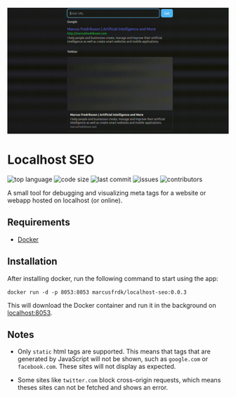 ![Banner](./assets/localhost-seo.gif)

# Localhost SEO

![top language](https://img.shields.io/github/languages/top/marcusfrdk/localhost-seo)
![code size](https://img.shields.io/github/languages/code-size/marcusfrdk/localhost-seo)
![last commit](https://img.shields.io/github/last-commit/marcusfrdk/localhost-seo)
![issues](https://img.shields.io/github/issues/marcusfrdk/localhost-seo)
![contributors](https://img.shields.io/github/contributors/marcusfrdk/localhost-seo)

A small tool for debugging and visualizing meta tags for a website or webapp hosted on localhost (or online).

## Requirements

- [Docker](https://docs.docker.com/get-docker/)

## Installation

After installing docker, run the following command to start using the app:

```
docker run -d -p 8053:8053 marcusfrdk/localhost-seo:0.0.3
```

This will download the Docker container and run it in the background on [localhost:8053](http://localhost:8053).

## Notes

- Only `static` html tags are supported. This means that tags that are generated by JavaScript will not be shown, such as `google.com` or `facebook.com`. These sites will not display as expected.

- Some sites like `twitter.com` block cross-origin requests, which means theses sites can not be fetched and shows an error.
